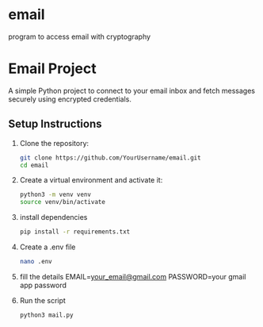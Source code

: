 # email
program to access email with cryptography
# Email Project

A simple Python project to connect to your email inbox and fetch messages securely using encrypted credentials.

## Setup Instructions

1. Clone the repository:
   ```bash
   git clone https://github.com/YourUsername/email.git
   cd email

2. Create a virtual environment and activate it:
   ```bash
   python3 -m venv venv
   source venv/bin/activate

3. install dependencies
   ```bash
   pip install -r requirements.txt

4. Create a .env file
   ```bash
   nano .env

5. fill the details
   EMAIL=your_email@gmail.com
   PASSWORD=your gmail app password

6. Run the script
   ```bash
   python3 mail.py
   
   
